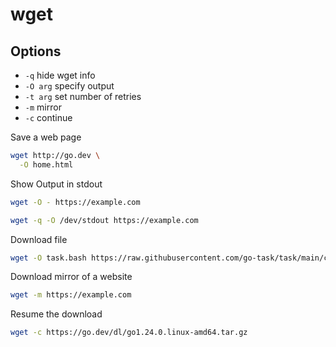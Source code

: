 # wget

## Options

* `-q` hide wget info
* `-O arg` specify output
* `-t arg` set number of retries
* `-m` mirror
* `-c` continue

Save a web page
```sh
wget http://go.dev \
  -O home.html
```

Show Output in stdout
```sh
wget -O - https://example.com
```

```sh
wget -q -O /dev/stdout https://example.com
```

Download file
```sh
wget -O task.bash https://raw.githubusercontent.com/go-task/task/main/completion/bash/task.bash
```

Download mirror of a website
```sh
wget -m https://example.com
```

Resume the download
```sh
wget -c https://go.dev/dl/go1.24.0.linux-amd64.tar.gz
```
